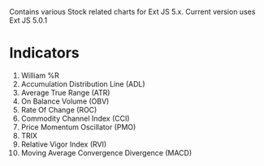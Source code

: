 Contains various Stock related charts for Ext JS 5.x. Current version uses Ext JS 5.0.1

Indicators
==========

1. William %R
2. Accumulation Distribution Line (ADL)
3. Average True Range (ATR)
4. On Balance Volume (OBV)
5. Rate Of Change (ROC)
6. Commodity Channel Index (CCI)
7. Price Momentum Oscillator (PMO)
8. TRIX
9. Relative Vigor Index (RVI)
10. Moving Average Convergence Divergence (MACD)
